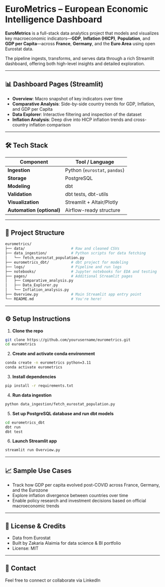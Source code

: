 # EuroMetrics – European Economic Intelligence Dashboard

**EuroMetrics** is a full-stack data analytics project that models and visualizes key macroeconomic indicators—**GDP**, **Inflation (HICP)**, **Population**, and **GDP per Capita**—across **France**, **Germany**, and the **Euro Area** using open Eurostat data.

The pipeline ingests, transforms, and serves data through a rich Streamlit dashboard, offering both high-level insights and detailed exploration.

---

## 📊 Dashboard Pages (Streamlit)

- **Overview**: Macro snapshot of key indicators over time  
- **Comparative Analysis**: Side-by-side country trends for GDP, Inflation, and GDP per Capita  
- **Data Explorer**: Interactive filtering and inspection of the dataset  
- **Inflation Analysis**: Deep dive into HICP inflation trends and cross-country inflation comparison  

---

## 🛠️ Tech Stack

| Component               | Tool / Language             |
|-------------------------|-----------------------------|
| **Ingestion**           | Python (`eurostat`, `pandas`) |
| **Storage**             | PostgreSQL                  |
| **Modeling**            | dbt                         |
| **Validation**          | dbt tests, dbt-utils        |
| **Visualization**       | Streamlit + Altair/Plotly   |
| **Automation (optional)** | Airflow-ready structure    |

---

## 📁 Project Structure

```bash
eurometrics/
├── data/                     # Raw and cleaned CSVs
├── data_ingestion/           # Python scripts for data fetching
│   └── fetch_eurostat_population.py
├── eurometrics_dbt/          # dbt project for modeling
├── logs/                     # Pipeline and run logs
├── notebooks/                # Jupyter notebooks for EDA and testing
├── pages/                    # Additional Streamlit pages
│   ├── Comparative_analysis.py
│   ├── Data_Explorer.py
│   └── Inflation_analysis.py
├── Overview.py               # Main Streamlit app entry point
└── README.md                 # You're here!
```

---

## ⚙️ Setup Instructions

1. **Clone the repo**

```bash
git clone https://github.com/yourusername/eurometrics.git
cd eurometrics
```

2. **Create and activate conda environment**

```bash
conda create -n eurometrics python=3.11
conda activate eurometrics
```

3. **Install dependencies**

```bash
pip install -r requirements.txt
```

4. **Run data ingestion**

```bash
python data_ingestion/fetch_eurostat_population.py
```

5. **Set up PostgreSQL database and run dbt models**

```bash
cd eurometrics_dbt
dbt run
dbt test
```

6. **Launch Streamlit app**

```bash
streamlit run Overview.py
```

---

## 📈 Sample Use Cases

* Track how GDP per capita evolved post-COVID across France, Germany, and the Eurozone
* Explore inflation divergence between countries over time
* Enable policy research and investment decisions based on official macroeconomic trends

---

## 🧠 License & Credits

* Data from Eurostat
* Built by Zakaria Alaimia for data science & BI portfolio
* License: MIT

---

## 🚀 Contact

Feel free to connect or collaborate via LinkedIn
